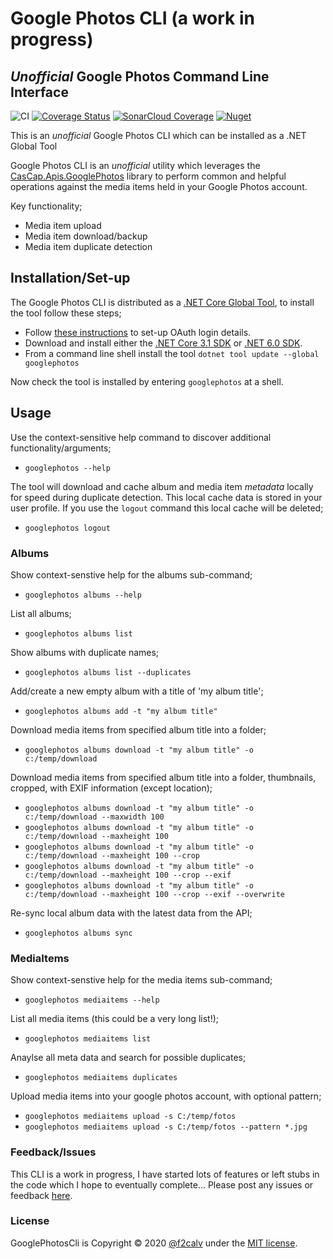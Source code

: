 # Google Photos CLI (a work in progress)

## _Unofficial_ Google Photos Command Line Interface

[azdo-badge]: https://dev.azure.com/f2calv/github/_apis/build/status/f2calv.CasCap.GooglePhotosCli?branchName=master
[azdo-url]: https://dev.azure.com/f2calv/github/_build/latest?definitionId=11&branchName=master
[azdo-coverage-url]: https://img.shields.io/azure-devops/coverage/f2calv/github/11
[cascap.apis.googlephotoscli-badge]: https://img.shields.io/nuget/v/googlephotos?color=blue
[cascap.apis.googlephotoscli-url]: https://nuget.org/packages/googlephotos

![CI](https://github.com/f2calv/CasCap.GooglePhotosCli/actions/workflows/ci.yml/badge.svg) [![Coverage Status](https://coveralls.io/repos/github/f2calv/CasCap.GooglePhotosCli/badge.svg?branch=main)](https://coveralls.io/github/f2calv/CasCap.GooglePhotosCli?branch=main) [![SonarCloud Coverage](https://sonarcloud.io/api/project_badges/measure?project=f2calv_CasCap.GooglePhotosCli&metric=code_smells)](https://sonarcloud.io/component_measures/metric/code_smells/list?id=f2calv_CasCap.GooglePhotosCli) [![Nuget][cascap.apis.googlephotoscli-badge]][cascap.apis.googlephotoscli-url]

This is an _unofficial_ Google Photos CLI which can be installed as a .NET Global Tool

Google Photos CLI is an _unofficial_ utility which leverages the [CasCap.Apis.GooglePhotos](https://github.com/f2calv/CasCap.Apis.GooglePhotos) library to perform common and helpful operations against the media items held in your Google Photos account.

Key functionality;

- Media item upload
- Media item download/backup
- Media item duplicate detection

## Installation/Set-up

The Google Photos CLI is distributed as a [.NET Core Global Tool](https://docs.microsoft.com/en-us/dotnet/core/tools/global-tools), to install the tool follow these steps;

- Follow [these instructions](https://github.com/f2calv/CasCap.Apis.GooglePhotos#google-photos-api-set-up) to set-up OAuth login details.
- Download and install either the [.NET Core 3.1 SDK](https://dotnet.microsoft.com/download/dotnet-core/3.1) or [.NET 6.0 SDK](https://dotnet.microsoft.com/download/dotnet/6.0).
- From a command line shell install the tool `dotnet tool update --global googlephotos`

Now check the tool is installed by entering `googlephotos` at a shell.

## Usage

Use the context-sensitive help command to discover additional functionality/arguments;

- `googlephotos --help`

The tool will download and cache album and media item _metadata_ locally for speed during duplicate detection. This local cache data is stored in your user profile. If you use the `logout` command this local cache will be deleted;

- `googlephotos logout`

### Albums

Show context-senstive help for the albums sub-command;

- `googlephotos albums --help`

List all albums;

- `googlephotos albums list`

Show albums with duplicate names;

- `googlephotos albums list --duplicates`

Add/create a new empty album with a title of 'my album title';

- `googlephotos albums add -t "my album title"`

Download media items from specified album title into a folder;

- `googlephotos albums download -t "my album title" -o c:/temp/download`

Download media items from specified album title into a folder, thumbnails, cropped, with EXIF information (except location);

- `googlephotos albums download -t "my album title" -o c:/temp/download --maxwidth 100`
- `googlephotos albums download -t "my album title" -o c:/temp/download --maxheight 100`
- `googlephotos albums download -t "my album title" -o c:/temp/download --maxheight 100 --crop`
- `googlephotos albums download -t "my album title" -o c:/temp/download --maxheight 100 --crop --exif`
- `googlephotos albums download -t "my album title" -o c:/temp/download --maxheight 100 --crop --exif --overwrite`

Re-sync local album data with the latest data from the API;

- `googlephotos albums sync`

### MediaItems

Show context-senstive help for the media items sub-command;

- `googlephotos mediaitems --help`

List all media items (this could be a very long list!);

- `googlephotos mediaitems list`

Anaylse all meta data and search for possible duplicates;

- `googlephotos mediaitems duplicates`

Upload media items into your google photos account, with optional pattern;

- `googlephotos mediaitems upload -s C:/temp/fotos`
- `googlephotos mediaitems upload -s C:/temp/fotos --pattern *.jpg`

### Feedback/Issues

This CLI is a work in progress, I have started lots of features or left stubs in the code which I hope to eventually complete...
Please post any issues or feedback [here](https://github.com/f2calv/CasCap.GooglePhotosCli/issues).

### License

GooglePhotosCli is Copyright &copy; 2020 [@f2calv](https://github.com/f2calv) under the [MIT license](LICENSE).
